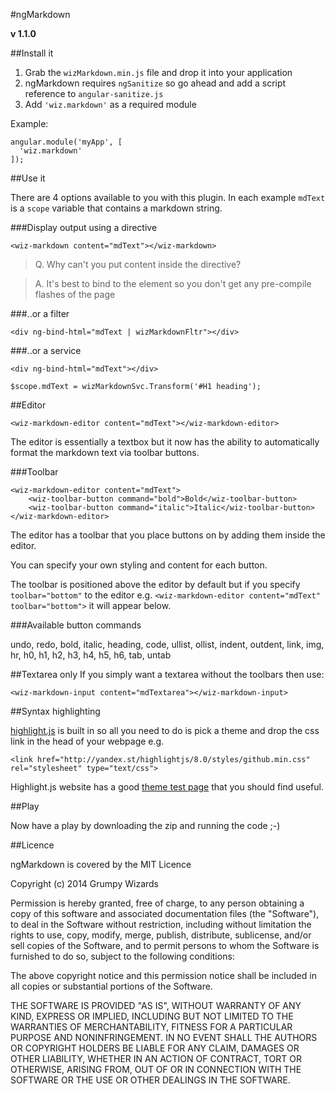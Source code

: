 #ngMarkdown

**v 1.1.0**

##Install it

1. Grab the `wizMarkdown.min.js` file and drop it into your application
2. ngMarkdown requires `ngSanitize` so go ahead and add a script reference to `angular-sanitize.js`
3. Add `'wiz.markdown'` as a required module

Example:

    angular.module('myApp', [
      'wiz.markdown'
    ]);

##Use it

There are 4 options available to you with this plugin. In each example `mdText` is a `scope` variable that contains a markdown string.

###Display output using a directive

    <wiz-markdown content="mdText"></wiz-markdown>
    
> Q. Why can't you put content inside the directive?

> A. It's best to bind to the element so you don't get any pre-compile flashes of the page
    
###..or a filter

    <div ng-bind-html="mdText | wizMarkdownFltr"></div>
    
###..or a service

    <div ng-bind-html="mdText"></div>
    
    $scope.mdText = wizMarkdownSvc.Transform('#H1 heading');

##Editor

    <wiz-markdown-editor content="mdText"></wiz-markdown-editor>
    
The editor is essentially a textbox but it now has the ability to automatically format the markdown text via toolbar buttons.

###Toolbar

    <wiz-markdown-editor content="mdText">
        <wiz-toolbar-button command="bold">Bold</wiz-toolbar-button>
        <wiz-toolbar-button command="italic">Italic</wiz-toolbar-button>
    </wiz-markdown-editor>

The editor has a toolbar that you place buttons on by adding them inside the editor.

You can specify your own styling and content for each button.

The toolbar is positioned above the editor by default but if you specify `toolbar="bottom"` to the editor e.g. `<wiz-markdown-editor content="mdText" toolbar="bottom">` it will appear below.

###Available button commands

undo,
redo,
bold,
italic,
heading,
code,
ullist,
ollist,
indent,
outdent,
link,
img,
hr,
h0,
h1,
h2,
h3,
h4,
h5,
h6,
tab,
untab

##Textarea only
If you simply want a textarea without the toolbars then use:

    <wiz-markdown-input content="mdTextarea"></wiz-markdown-input>

##Syntax highlighting

[highlight.js](http://highlightjs.org/) is built in so all you need to do is pick a theme and drop the css link in the head of your webpage e.g.

    <link href="http://yandex.st/highlightjs/8.0/styles/github.min.css" rel="stylesheet" type="text/css">

Highlight.js website has a good [theme test page](http://highlightjs.org/static/test.html) that you should find useful.

##Play

Now have a play by downloading the zip and running the code ;-)

##Licence

ngMarkdown is covered by the MIT Licence

Copyright (c) 2014 Grumpy Wizards

Permission is hereby granted, free of charge, to any person obtaining a copy of this software and associated documentation files (the "Software"), to deal in the Software without restriction, including without limitation the rights to use, copy, modify, merge, publish, distribute, sublicense, and/or sell copies of the Software, and to permit persons to whom the Software is furnished to do so, subject to the following conditions:

The above copyright notice and this permission notice shall be included in all copies or substantial portions of the Software.

THE SOFTWARE IS PROVIDED "AS IS", WITHOUT WARRANTY OF ANY KIND, EXPRESS OR IMPLIED, INCLUDING BUT NOT LIMITED TO THE WARRANTIES OF MERCHANTABILITY, FITNESS FOR A PARTICULAR PURPOSE AND NONINFRINGEMENT. IN NO EVENT SHALL THE AUTHORS OR COPYRIGHT HOLDERS BE LIABLE FOR ANY CLAIM, DAMAGES OR OTHER LIABILITY, WHETHER IN AN ACTION OF CONTRACT, TORT OR OTHERWISE, ARISING FROM, OUT OF OR IN CONNECTION WITH THE SOFTWARE OR THE USE OR OTHER DEALINGS IN THE SOFTWARE.
